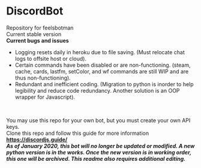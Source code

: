 # DiscordBot
Repository for feelsbotman <br>
Current stable version <br>
**Current bugs and issues** <br>
 - Logging resets daily in heroku due to file saving. (Must relocate chat logs to offsite host or cloud).
 - Certain commands have been disabled or are non-functioning. (steam, cache, cards, lastfm, setColor, and wf commands are still WIP and are thus non-functioning).
 - Redundant and inefficient coding. (Migration to python is inorder to help legibility and reduce code redundancy. Another solution is an OOP wrapper for Javascript). 
<br>


You may use this repo for your own bot, but you must create your own API keys. <br>
Clone this repo and follow this guide for more information  **https://discordjs.guide/** <br>
***As of January 2020, this bot will no longer be updated or modified. A new python version is in the works. Once the new version is in working order, this one will be archived. This readme also requires additional editing.***<br>
